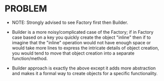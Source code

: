
# PROBLEM
- NOTE: Strongly advised to see Factory first then Builder.

- Builder is a more noisy/complicated case of the Factory; if in Factory
  case based on a key you quickly create the object "inline" then if to
  imagine that the "inline" operation would not have enough space or would
  take more lines to express the intricate details of object creation, you
  would tend to move that object creation into a separate function/method.

- Builder approach is exactly the above except it adds more abstraction and
  makes it a formal way to create objects for a specific functionality.
